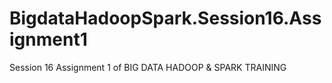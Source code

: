 # BigdataHadoopSpark.Session16.Assignment1
Session 16 Assignment 1 of BIG DATA HADOOP &amp; SPARK TRAINING
